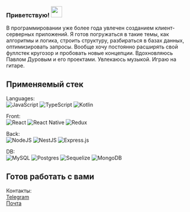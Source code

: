 ### Приветствую! <img src="https://raw.githubusercontent.com/ooanishoo/ooanishoo/master/assets/wave.gif" width="30px">  

В программировании уже более года увлечен созданием клиент-серверных приложений. Я готов погружаться в такие темы, как алгоритмы и логика, строить структуру, разбираться в базах данных, оптимизировать запросы. Вообще хочу постоянно расширять свой фуллстек кругозор и пробовать новые концепции.
Вдохновляюсь Павлом Дуровым и его проектами.
Увлекаюсь музыкой. Играю на гитаре.  


## Применяемый стек
Languages:  
![JavaScript](https://img.shields.io/badge/javascript-%23323330.svg?style=for-the-badge&logo=javascript&logoColor=%23F7DF1E)
![TypeScript](https://img.shields.io/badge/typescript-%23007ACC.svg?style=for-the-badge&logo=typescript&logoColor=white)
![Kotlin](https://img.shields.io/badge/kotlin-%237F52FF.svg?style=for-the-badge&logo=kotlin&logoColor=white)  

Front:  
![React](https://img.shields.io/badge/react-%2320232a.svg?style=for-the-badge&logo=react&logoColor=%2361DAFB)
![React Native](https://img.shields.io/badge/react_native-%2320232a.svg?style=for-the-badge&logo=react&logoColor=%2361DAFB)
![Redux](https://img.shields.io/badge/redux-%23593d88.svg?style=for-the-badge&logo=redux&logoColor=white)  

Back:  
![NodeJS](https://img.shields.io/badge/node.js-6DA55F?style=for-the-badge&logo=node.js&logoColor=white)
![NestJS](https://img.shields.io/badge/nestjs-%23E0234E.svg?style=for-the-badge&logo=nestjs&logoColor=white)
![Express.js](https://img.shields.io/badge/express.js-%23404d59.svg?style=for-the-badge&logo=express&logoColor=%2361DAFB)  

DB:  
![MySQL](https://img.shields.io/badge/mysql-%2300f.svg?style=for-the-badge&logo=mysql&logoColor=white)
![Postgres](https://img.shields.io/badge/postgres-%23316192.svg?style=for-the-badge&logo=postgresql&logoColor=white)
![Sequelize](https://img.shields.io/badge/Sequelize-52B0E7?style=for-the-badge&logo=Sequelize&logoColor=white)
![MongoDB](https://img.shields.io/badge/MongoDB-%234ea94b.svg?style=for-the-badge&logo=mongodb&logoColor=white)  


## Готов работать с вами  
Контакты:  
<a href="https://t.me/a_lykasov_inc">Telegram</a>  
<a href="https://saidlykasov@gmail.com">Почта</a>
